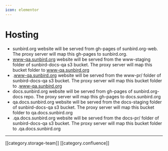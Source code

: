 ```yaml
---
icon: elementor
---
```


# Hosting

* sunbird.org website will be served from gh-pages of sunbird.org-web. The proxy server will map this gh-pages to sunbird.org.
* www-qa.sunbird.org website will be served from the www-staging folder of sunbird-docs-qa s3 bucket. The proxy server will map this bucket folder to www-qa.sunbird.org
* .www-qa.sunbird.org website will be served from the www-pr/ folder of sunbird-docs-qa s3 bucket. The proxy server will map this bucket folder to .www-qa.sunbird.org
* docs.sunbird.org website will be served from gh-pages of sunbird.org-docs repo. The proxy server will map this gh-pages to docs.sunbird.org
* qa.docs.sunbird.org website will be served from the docs-staging folder of sunbird-docs-qa s3 bucket. The proxy server will map this bucket folder to qa.docs.sunbird.org
* .qa.docs.sunbird.org website will be served from the docs-pr/ folder of sunbird-docs-qa s3 bucket. The proxy server will map this bucket folder to .qa.docs.sunbird.org

***

\[\[category.storage-team]] \[\[category.confluence]]
